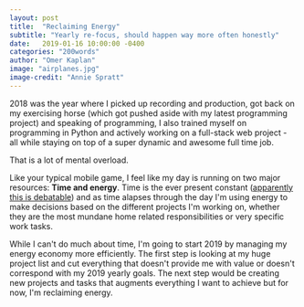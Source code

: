 ```yaml
---
layout: post
title:  "Reclaiming Energy"
subtitle: "Yearly re-focus, should happen way more often honestly"
date:   2019-01-16 10:00:00 -0400
categories: "200words"
author: "Omer Kaplan"
image: "airplanes.jpg"
image-credit: "Annie Spratt"
---
```


2018 was the year where I picked up recording and production, got back on my exercising horse (which got pushed aside with my latest programming project) and speaking of programming, I also trained myself on programming in Python and actively working on a full-stack web project - all while staying on top of a super dynamic and awesome full time job.

That is a lot of mental overload.

Like your typical mobile game, I feel like my day is running on two major resources: **Time and energy**. Time is the ever present constant ([apparently this is debatable](https://www.quora.com/Time-physics-Is-time-constant)) and as time alapses through the day I'm using energy to make decisions based on the different projects I'm working on, whether they are the most mundane home related responsibilities or very specific work tasks.

While I can't do much about time, I'm going to start 2019 by managing my energy economy more efficiently. The first step is looking at my huge project list and cut everything that doesn't provide me with value or doesn't correspond with my 2019 yearly goals. The next step would be creating new projects and tasks that  augments everything I want to achieve but for now, I'm reclaiming energy.
